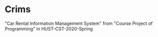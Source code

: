 # Crims
"Car Rental Information Management System" from "Course Project of Programming" in HUST-CST-2020-Spring
